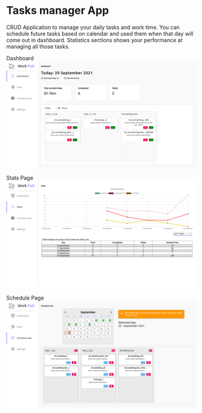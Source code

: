 # Tasks manager App

CRUD Application to manage your daily tasks and work time. You can schedule future tasks based on calendar and used them when that day will come out in dashboard. Statistics sections shows your performance at managing all those tasks.
 
Dashboard
![DHCP FSM](https://github.com/GabrielDamian/portfolio/blob/main/src/images/global_Wiki_github/tasks-app/1.png)

Stats Page
![DHCP FSM](https://github.com/GabrielDamian/portfolio/blob/main/src/images/global_Wiki_github/tasks-app/2.png)

Schedule Page
![DHCP FSM](https://github.com/GabrielDamian/portfolio/blob/main/src/images/global_Wiki_github/tasks-app/3.png)


